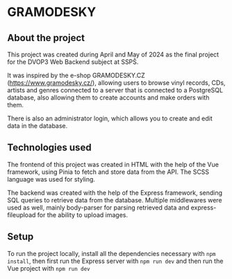 # GRAMODESKY

## About the project
This project was created during April and May of 2024 as the final project for the DVOP3 Web Backend subject at SSPŠ.

It was inspired by the e-shop GRAMODESKY.CZ (https://www.gramodesky.cz/), allowing users to browse vinyl records, CDs, artists and genres connected to a server that is connected to a PostgreSQL database, also allowing them to create accounts and make orders with them.

There is also an administrator login, which allows you to create and edit data in the database.

## Technologies used
The frontend of this project was created in HTML with the help of the Vue framework, using Pinia to fetch and store data from the API. The SCSS language was used for styling. 

The backend was created with the help of the Express framework, sending SQL queries to retrieve data from the database. Multiple middlewares were used as well, mainly body-parser for parsing retrieved data and express-fileupload for the ability to upload images.

## Setup
To run the project locally, install all the dependencies necessary with ```npm install```, then first run the Express server with ```npm run dev``` and then run the Vue project with ```npm run dev```
